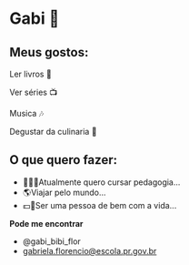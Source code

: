 # Gabi 🦋 

## Meus gostos:
Ler livros 📕

Ver séries 📺

Musica 🎶

Degustar da culinaria 🍲

## O que quero fazer:
 
- 👩🏾‍🏫Atualmente quero cursar pedagogia...
- 🌎Viajar pelo mundo... 
- 💵🧘Ser uma pessoa de bem com a vida...

**Pode me encontrar**

- @gabi_bibi_flor
- gabriela.florencio@escola.pr.gov.br

<!---
Gabicordeiroflor/Gabicordeiroflor is a ✨ special ✨ repository because its `README.md` (this file) appears on your GitHub profile.
You can click the Preview link to take a look at your changes.
--->
